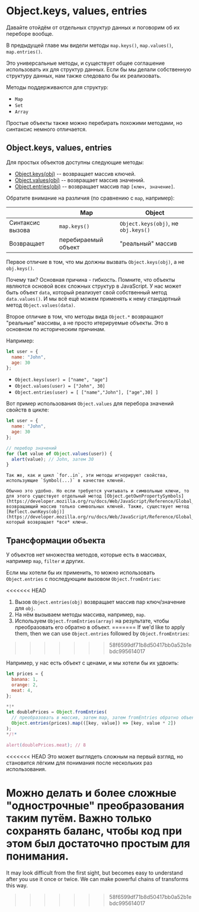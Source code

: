 
# Object.keys, values, entries

Давайте отойдём от отдельных структур данных и поговорим об их переборе вообще.

В предыдущей главе мы видели методы `map.keys()`, `map.values()`, `map.entries()`.

Это универсальные методы, и существует общее соглашение использовать их для структур данных. Если бы мы делали собственную структуру данных, нам также следовало бы их реализовать.

Методы поддерживаются для структур:

- `Map`
- `Set`
- `Array`

Простые объекты также можно перебирать похожими методами, но синтаксис немного отличается.

## Object.keys, values, entries

Для простых объектов доступны следующие методы:

- [Object.keys(obj)](https://developer.mozilla.org/ru/docs/Web/JavaScript/Reference/Global_Objects/Object/keys) -- возвращает массив ключей.
- [Object.values(obj)](https://developer.mozilla.org/ru/docs/Web/JavaScript/Reference/Global_Objects/Object/values) -- возвращает массив значений.
- [Object.entries(obj)](https://developer.mozilla.org/ru/docs/Web/JavaScript/Reference/Global_Objects/Object/entries) -- возвращает массив пар `[ключ, значение]`.

Обратите внимание на различия (по сравнению с `map`, например):

|                  | Map                | Object                                 |
|------------------|--------------------|----------------------------------------|
| Синтаксис вызова | `map.keys()`       | `Object.keys(obj)`, не `obj.keys()`  |
| Возвращает       | перебираемый объект | "реальный" массив                      |

Первое отличие в том, что мы должны вызвать `Object.keys(obj)`, а не `obj.keys()`.

Почему так? Основная причина - гибкость. Помните, что объекты являются основой всех сложных структур в JavaScript. У нас может быть объект `data`, который реализует свой собственный метод `data.values()`. И мы всё ещё можем применять к нему стандартный метод `Object.values(data)`.

Второе отличие в том, что методы вида `Object.*` возвращают "реальные" массивы, а не просто итерируемые объекты. Это в основном по историческим причинам.

Например:

```js
let user = {
  name: "John",
  age: 30
};
```

- `Object.keys(user) = ["name", "age"]`
- `Object.values(user) = ["John", 30]`
- `Object.entries(user) = [ ["name","John"], ["age",30] ]`

Вот пример использования `Object.values` ​​для перебора значений свойств в цикле:

```js run
let user = {
  name: "John",
  age: 30
};

// перебор значений
for (let value of Object.values(user)) {
  alert(value); // John, затем 30
}
```

```warn header="Object.keys/values/entries игнорируют символьные свойства"
Так же, как и цикл `for..in`, эти методы игнорируют свойства, использующие `Symbol(...)` в качестве ключей.

Обычно это удобно. Но если требуется учитывать и символьные ключи, то для этого существует отдельный метод [Object.getOwnPropertySymbols](https://developer.mozilla.org/ru/docs/Web/JavaScript/Reference/Global_Objects/Object/getOwnPropertySymbols), возвращающий массив только символьных ключей. Также, существует метод [Reflect.ownKeys(obj)](https://developer.mozilla.org/ru/docs/Web/JavaScript/Reference/Global_Objects/Reflect/ownKeys), который возвращает *все* ключи.
```

## Трансформации объекта

У объектов нет множества методов, которые есть в массивах, например `map`, `filter` и других.

Если мы хотели бы их применить, то можно использовать `Object.entries` с последующим вызовом `Object.fromEntries`:

<<<<<<< HEAD
1. Вызов `Object.entries(obj)` возвращает массив пар ключ/значение для `obj`.
2. На нём вызываем методы массива, например, `map`.
3. Используем `Object.fromEntries(array)` на результате, чтобы преобразовать его обратно в объект.
=======
If we'd like to apply them, then we can use `Object.entries` followed by `Object.fromEntries`:
>>>>>>> 58f6599df71b8d50417bb0a52b1ebdc995614017

Например, у нас есть объект с ценами, и мы хотели бы их удвоить:

```js run
let prices = {
  banana: 1,
  orange: 2,
  meat: 4,
};

*!*
let doublePrices = Object.fromEntries(
  // преобразовать в массив, затем map, затем fromEntries обратно объект
  Object.entries(prices).map(([key, value]) => [key, value * 2])
);
*/!*

alert(doublePrices.meat); // 8
```   

<<<<<<< HEAD
Это может выглядеть сложным на первый взгляд, но становится лёгким для понимания после нескольких раз использования.

Можно делать и более сложные "однострочные" преобразования таким путём. Важно только сохранять баланс, чтобы код при этом был достаточно простым для понимания.
=======
It may look difficult from the first sight, but becomes easy to understand after you use it once or twice. We can make powerful chains of transforms this way. 
>>>>>>> 58f6599df71b8d50417bb0a52b1ebdc995614017
